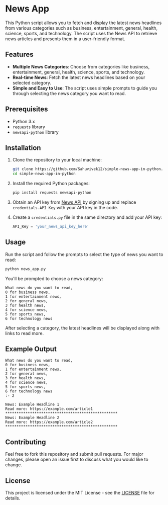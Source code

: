 # News App

This Python script allows you to fetch and display the latest news headlines from various categories such as business, entertainment, general, health, science, sports, and technology. The script uses the News API to retrieve news articles and presents them in a user-friendly format.

## Features

- **Multiple News Categories**: Choose from categories like business, entertainment, general, health, science, sports, and technology.
- **Real-time News**: Fetch the latest news headlines based on your selected category.
- **Simple and Easy to Use**: The script uses simple prompts to guide you through selecting the news category you want to read.

## Prerequisites

- Python 3.x
- `requests` library
- `newsapi-python` library

## Installation

1. Clone the repository to your local machine:

   ```bash
   git clone https://github.com/Sahuvivek12/simple-news-app-in-python.git
   cd simple-news-app-in-python
   ```

2. Install the required Python packages:

   ```bash
   pip install requests newsapi-python
   ```

3. Obtain an API key from [News API](https://newsapi.org/) by signing up and replace `credentials.API_Key` with your API key in the code.

4. Create a `credentials.py` file in the same directory and add your API key:

   ```python
   API_Key = 'your_news_api_key_here'
   ```

## Usage

Run the script and follow the prompts to select the type of news you want to read:

```bash
python news_app.py
```

You'll be prompted to choose a news category:

```plaintext
What news do you want to read, 
0 for business news, 
1 for entertainment news, 
2 for general news, 
3 for health news, 
4 for science news, 
5 for sports news, 
6 for technology news
```

After selecting a category, the latest headlines will be displayed along with links to read more.

## Example Output

```plaintext
What news do you want to read, 
0 for business news, 
1 for entertainment news, 
2 for general news, 
3 for health news, 
4 for science news, 
5 for sports news, 
6 for technology news
:- 2

News: Example Headline 1
Read more: https://example.com/article1
**************************************************
News: Example Headline 2
Read more: https://example.com/article2
**************************************************
```

## Contributing

Feel free to fork this repository and submit pull requests. For major changes, please open an issue first to discuss what you would like to change.

## License

This project is licensed under the MIT License - see the [LICENSE](LICENSE) file for details.
